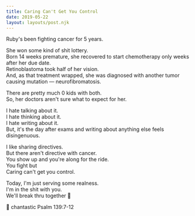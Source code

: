 ```yaml
---
title: Caring Can't Get You Control
date: 2019-05-22
layout: layouts/post.njk
---
```


Ruby's been fighting cancer for 5 years.

She won some kind of shit lottery.  
Born 14 weeks premature, she recovered to start chemotherapy only weeks after her due date.  
Retinoblastoma took half of her vision.  
And, as that treatment wrapped, she was diagnosed with another tumor causing mutation — neurofibromatosis.

There are pretty much 0 kids with both.  
So, her doctors aren't sure what to expect for her.

I hate talking about it.  
I hate thinking about it.  
I hate writing about it.  
But, it's the day after exams and writing about anything else feels disingenuous.

I like sharing directives.  
But there aren't directive with cancer.  
You show up and you're along for the ride.  
You fight but  
Caring can't get you control.

Today, I'm just serving some realness.  
I'm in the shit with you.  
We'll break thru together 🤗

🏥 chantastic
Psalm 139:7-12
